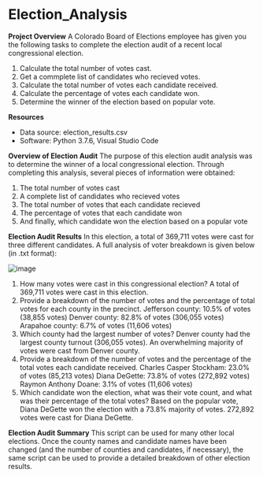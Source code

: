# Election_Analysis

**Project Overview**
A Colorado Board of Elections employee has given you the following tasks to complete the election audit of a recent local congressional election.

1. Calculate the total number of votes cast.
2. Get a commplete list of candidates who recieved votes.
3. Calculate the total number of votes each candidate received.
4. Calculate the percentage of votes each candidate won.
5. Determine the winner of the election based on popular vote.

**Resources**
- Data source: election_results.csv
- Software: Python 3.7.6, Visual Studio Code

**Overview of Election Audit**
The purpose of this election audit analysis was to determine the winner of a local congressional election.  Through completing this analysis, several pieces of information were obtained:
1. The total number of votes cast
2. A complete list of candidates who recieved votes
3. The total number of votes that each candidate recieved
4. The percentage of votes that each candidate won
5. And finally, which candidate won the election based on a popular vote

**Election Audit Results**
In this election, a total of 369,711 votes were cast for three different candidates.  A full analysis of voter breakdown is given below (in .txt format):

![image](https://user-images.githubusercontent.com/99574730/155901847-4711eee4-97cb-48d3-ab0a-48686bef41f5.png)

1. How many votes were cast in this congressional election?
		A total of 369,711 votes were cast in this election.
2. Provide a breakdown of the number of votes and the percentage of total votes for each county in the precinct.
		Jefferson county: 10.5% of votes (38,855 votes)
		Denver county: 82.8% of votes (306,055 votes)
		Arapahoe county: 6.7% of votes (11,606 votes)
3. Which county had the largest number of votes?
		Denver county had the largest county turnout (306,055 votes).  An overwhelming majority of votes were cast from Denver county. 
4. Provide a breakdown of the number of votes and the percentage of the total votes each candidate received.
		Charles Casper Stockham: 23.0% of votes (85,213 votes)
		Diana DeGette: 73.8% of votes (272,892 votes)
		Raymon Anthony Doane: 3.1% of votes (11,606 votes)
5. Which candidate won the election, what was their vote count, and what was their percentage of the total votes?
		Based on the popular vote, Diana DeGette won the election with a 73.8% majority of votes.  272,892 votes were cast for Diana DeGette.

**Election Audit Summary**
This script can be used for many other local elections.  Once the county names and candidate names have been changed (and the number of counties and candidates, if necessary), the same script can be used to provide a detailed breakdown of other election results.
